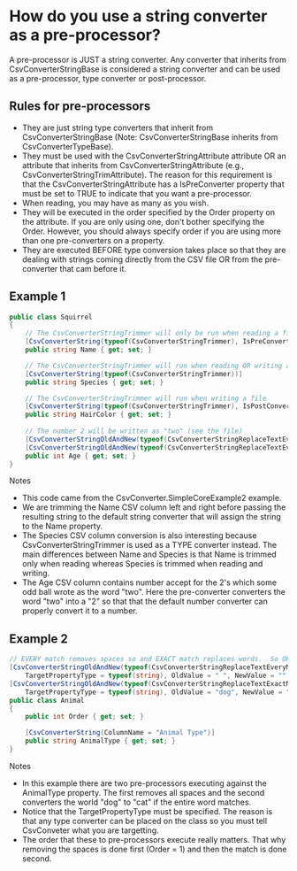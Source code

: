 # How do you use a string converter as a pre-processor?

A pre-processor is JUST a string converter.  Any converter that inherits from CsvConverterStringBase is considered a string converter and can be used as a pre-processor, type converter or post-processor.

## Rules for pre-processors
- They are just string type converters that inherit from CsvConverterStringBase (Note: CsvConverterStringBase inherits from CsvConverterTypeBase).
- They must be used with the CsvConverterStringAttribute attribute OR an attribute that inherits from CsvConverterStringAttribute (e.g., CsvConverterStringTrimAttribute).  The reason for this requirement is that the CsvConverterStringAttribute has a IsPreConverter property that must be set to TRUE to indicate that you want a pre-processor. 
- When reading, you may have as many as you wish.
- They will be executed in the order specified by the Order property on the attribute.  If you are only using one, don't bother specifying the Order.  However, you should always specify order if you are using more than one pre-converters on a property.
- They are executed BEFORE type conversion takes place so that they are dealing with strings coming directly from the CSV file OR from the pre-converter that cam before it.

## Example 1
```c#
public class Squirrel
{
	// The CsvConverterStringTrimmer will only be run when reading a file. 
	[CsvConverterString(typeof(CsvConverterStringTrimmer), IsPreConverter = true)]
	public string Name { get; set; }

	// The CsvConverterStringTrimmer will run when reading OR writing a file
	[CsvConverterString(typeof(CsvConverterStringTrimmer))]
	public string Species { get; set; }

	// The CsvConverterStringTrimmer will run when writing a file
	[CsvConverterString(typeof(CsvConverterStringTrimmer), IsPostConverter = true)]
	public string HairColor { get; set; }
	
	// The number 2 will be written as "two" (see the file)
	[CsvConverterStringOldAndNew(typeof(CsvConverterStringReplaceTextEveryMatch), NewValue = "2", OldValue = "two", IsPreConverter = true)]
	[CsvConverterStringOldAndNew(typeof(CsvConverterStringReplaceTextEveryMatch), NewValue = "two", OldValue = "2", IsPostConverter = true)]
	public int Age { get; set; }
}
```

Notes
- This code came from the CsvConverter.SimpleCoreExample2 example.
- We are trimming the Name CSV column left and right before passing the resulting string to the default string converter that will assign the string to the Name property.
- The Species CSV column conversion is also interesting because CsvConverterStringTrimmer is used as a TYPE converter instead.  The main differences between Name and Species is that Name is trimmed only when reading whereas Species is trimmed when reading and writing.
- The Age CSV column contains number accept for the 2's which some odd ball wrote as the word "two".  Here the pre-converter converters the word "two" into a "2" so that that the default number converter can properly convert it to a number.

## Example 2
```c#
// EVERY match removes spaces so and EXACT match replaces words.  So ORDER MATTERS here so the exact match and find words.
[CsvConverterStringOldAndNew(typeof(CsvConverterStringReplaceTextEveryMatch),
	TargetPropertyType = typeof(string), OldValue = " ", NewValue = "", Order = 1, IsPreConverter = true)]
[CsvConverterStringOldAndNew(typeof(CsvConverterStringReplaceTextExactMatch),
	TargetPropertyType = typeof(string), OldValue = "dog", NewValue = "cat", Order = 2, IsCaseSensitive = false, IsPreConverter = true)]
public class Animal
{
	public int Order { get; set; }

	[CsvConverterString(ColumnName = "Animal Type")]
	public string AnimalType { get; set; }
}
```

Notes
- In this example there are two pre-processors executing against the AnimalType property.  The first removes all spaces and the second converters the world "dog" to "cat" if the entire word matches.  
-  Notice that the TargetPropertyType must be specified.  The reason is that any type converter can be placed on the class so you must tell CsvConveter what you are targetting.
- The order that these to pre-processors execute really matters.  That why removing the spaces is done first (Order = 1) and then the match is done second.
